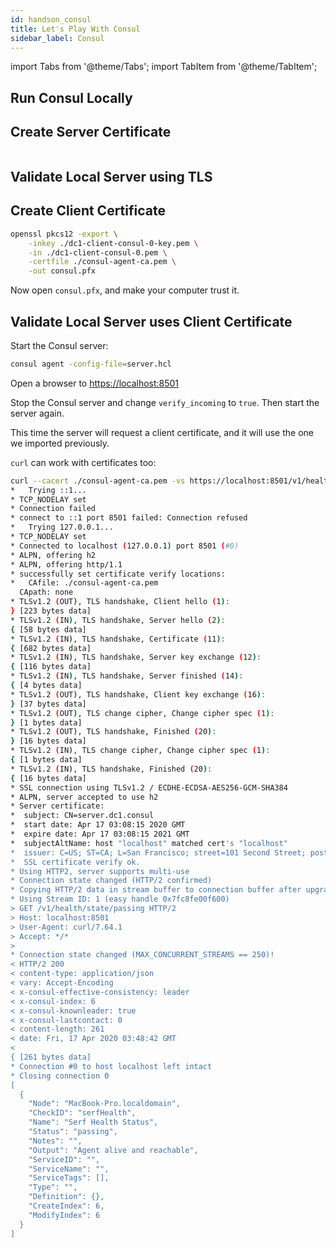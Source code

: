 ```yaml
---
id: handson_consul
title: Let's Play With Consul
sidebar_label: Consul
---
```

import Tabs from '@theme/Tabs';
import TabItem from '@theme/TabItem';

## Run Consul Locally

## Create Server Certificate

```text

```

## Validate Local Server using TLS

## Create Client Certificate

```bash
openssl pkcs12 -export \
    -inkey ./dc1-client-consul-0-key.pem \
    -in ./dc1-client-consul-0.pem \
    -certfile ./consul-agent-ca.pem \
    -out consul.pfx
```

Now open `consul.pfx`, and make your computer trust it.

## Validate Local Server uses Client Certificate

Start the Consul server:

```bash
consul agent -config-file=server.hcl
```

Open a browser to <https://localhost:8501>

Stop the Consul server and change `verify_incoming` to `true`. Then start the server again.

This time the server will request a client certificate, and it will use the one we imported previously.

`curl` can work with certificates too:

```bash
curl --cacert ./consul-agent-ca.pem -vs https://localhost:8501/v1/health/state/passing | jq .
*   Trying ::1...
* TCP_NODELAY set
* Connection failed
* connect to ::1 port 8501 failed: Connection refused
*   Trying 127.0.0.1...
* TCP_NODELAY set
* Connected to localhost (127.0.0.1) port 8501 (#0)
* ALPN, offering h2
* ALPN, offering http/1.1
* successfully set certificate verify locations:
*   CAfile: ./consul-agent-ca.pem
  CApath: none
* TLSv1.2 (OUT), TLS handshake, Client hello (1):
} [223 bytes data]
* TLSv1.2 (IN), TLS handshake, Server hello (2):
{ [58 bytes data]
* TLSv1.2 (IN), TLS handshake, Certificate (11):
{ [682 bytes data]
* TLSv1.2 (IN), TLS handshake, Server key exchange (12):
{ [116 bytes data]
* TLSv1.2 (IN), TLS handshake, Server finished (14):
{ [4 bytes data]
* TLSv1.2 (OUT), TLS handshake, Client key exchange (16):
} [37 bytes data]
* TLSv1.2 (OUT), TLS change cipher, Change cipher spec (1):
} [1 bytes data]
* TLSv1.2 (OUT), TLS handshake, Finished (20):
} [16 bytes data]
* TLSv1.2 (IN), TLS change cipher, Change cipher spec (1):
{ [1 bytes data]
* TLSv1.2 (IN), TLS handshake, Finished (20):
{ [16 bytes data]
* SSL connection using TLSv1.2 / ECDHE-ECDSA-AES256-GCM-SHA384
* ALPN, server accepted to use h2
* Server certificate:
*  subject: CN=server.dc1.consul
*  start date: Apr 17 03:08:15 2020 GMT
*  expire date: Apr 17 03:08:15 2021 GMT
*  subjectAltName: host "localhost" matched cert's "localhost"
*  issuer: C=US; ST=CA; L=San Francisco; street=101 Second Street; postalCode=94105; O=HashiCorp Inc.; CN=Consul Agent CA 301271136312711425275901821455482890949
*  SSL certificate verify ok.
* Using HTTP2, server supports multi-use
* Connection state changed (HTTP/2 confirmed)
* Copying HTTP/2 data in stream buffer to connection buffer after upgrade: len=0
* Using Stream ID: 1 (easy handle 0x7fc8fe00f600)
> GET /v1/health/state/passing HTTP/2
> Host: localhost:8501
> User-Agent: curl/7.64.1
> Accept: */*
> 
* Connection state changed (MAX_CONCURRENT_STREAMS == 250)!
< HTTP/2 200 
< content-type: application/json
< vary: Accept-Encoding
< x-consul-effective-consistency: leader
< x-consul-index: 6
< x-consul-knownleader: true
< x-consul-lastcontact: 0
< content-length: 261
< date: Fri, 17 Apr 2020 03:48:42 GMT
< 
{ [261 bytes data]
* Connection #0 to host localhost left intact
* Closing connection 0
[
  {
    "Node": "MacBook-Pro.localdomain",
    "CheckID": "serfHealth",
    "Name": "Serf Health Status",
    "Status": "passing",
    "Notes": "",
    "Output": "Agent alive and reachable",
    "ServiceID": "",
    "ServiceName": "",
    "ServiceTags": [],
    "Type": "",
    "Definition": {},
    "CreateIndex": 6,
    "ModifyIndex": 6
  }
]
```
